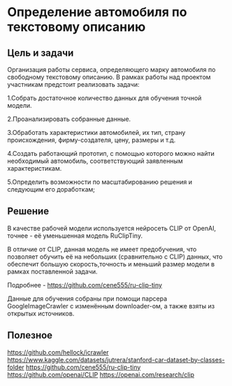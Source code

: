 # Определение автомобиля по текстовому описанию
## Цель и задачи
Организация работы сервиса, определяющего марку автомобиля по свободному текстовому описанию.
В рамках работы над проектом участникам предстоит реализовать задачи:

1.Собрать достаточное количество данных для обучения точной модели.
	
2.Проанализировать собранные данные.
	
3.Обработать характеристики автомобилей, их тип, страну происхождения,
фирму-создателя, цену, размеры и т.д.
	
4.Создать работающий прототип, с помощью которого 
можно найти необходимый автомобиль, соответствующий заявленным характеристикам.
	
5.Определить возможности по масштабированию решения и следующим его доработкам;

## Решение

В качестве рабочей модели используется нейросеть CLIP от OpenAI, точнее - её уменьшенная модель RuClipTiny. 

В отличие от CLIP, данная модель не имеет предобучения, что позволяет обучить её на небольших (сравнительно с CLIP) данных,
что обеспечит большую скорость,точность и меньший размер модели в рамках поставленной задачи.

Подробнее - https://github.com/cene555/ru-clip-tiny

Данные для обучения собраны при помощи парсера GoogleImageCrawler с изменённым downloader-ом, а также взяты из открытых источников.

## Полезное

https://github.com/hellock/icrawler
https://www.kaggle.com/datasets/jutrera/stanford-car-dataset-by-classes-folder
https://github.com/cene555/ru-clip-tiny
https://github.com/openai/CLIP
https://openai.com/research/clip
